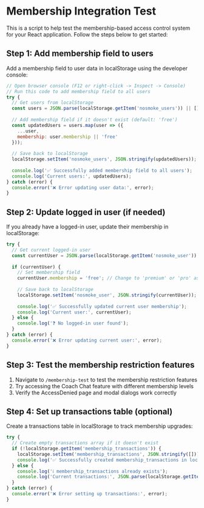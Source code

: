 # Membership Integration Test

This is a script to help test the membership-based access control system for your React application. Follow the steps below to get started:

## Step 1: Add membership field to users

Add a membership field to user data in localStorage using the developer console:

```javascript
// Open browser console (F12 or right-click -> Inspect -> Console)
// Run this code to add membership field to all users
try {
  // Get users from localStorage
  const users = JSON.parse(localStorage.getItem('nosmoke_users')) || [];
  
  // Add membership field if it doesn't exist (default: 'free')
  const updatedUsers = users.map(user => ({
    ...user,
    membership: user.membership || 'free'
  }));
  
  // Save back to localStorage
  localStorage.setItem('nosmoke_users', JSON.stringify(updatedUsers));
  
  console.log('✅ Successfully added membership field to all users');
  console.log('Current users:', updatedUsers);
} catch (error) {
  console.error('❌ Error updating user data:', error);
}
```

## Step 2: Update logged in user (if needed)

If you already have a logged-in user, update their membership in localStorage:

```javascript
try {
  // Get current logged-in user
  const currentUser = JSON.parse(localStorage.getItem('nosmoke_user'));
  
  if (currentUser) {
    // Set membership field
    currentUser.membership = 'free'; // Change to 'premium' or 'pro' as needed
    
    // Save back to localStorage
    localStorage.setItem('nosmoke_user', JSON.stringify(currentUser));
    
    console.log('✅ Successfully updated current user membership');
    console.log('Current user:', currentUser);
  } else {
    console.log('❓ No logged-in user found');
  }
} catch (error) {
  console.error('❌ Error updating current user:', error);
}
```

## Step 3: Test the membership restriction features

1. Navigate to `/membership-test` to test the membership restriction features
2. Try accessing the Coach Chat feature with different membership levels
3. Verify the AccessDenied page and modal dialogs work correctly

## Step 4: Set up transactions table (optional)

Create a transactions table in localStorage to track membership upgrades:

```javascript
try {
  // Create empty transactions array if it doesn't exist
  if (!localStorage.getItem('membership_transactions')) {
    localStorage.setItem('membership_transactions', JSON.stringify([]));
    console.log('✅ Successfully created membership_transactions in localStorage');
  } else {
    console.log('ℹ️ membership_transactions already exists');
    console.log('Current transactions:', JSON.parse(localStorage.getItem('membership_transactions')));
  }
} catch (error) {
  console.error('❌ Error setting up transactions:', error);
}
```
